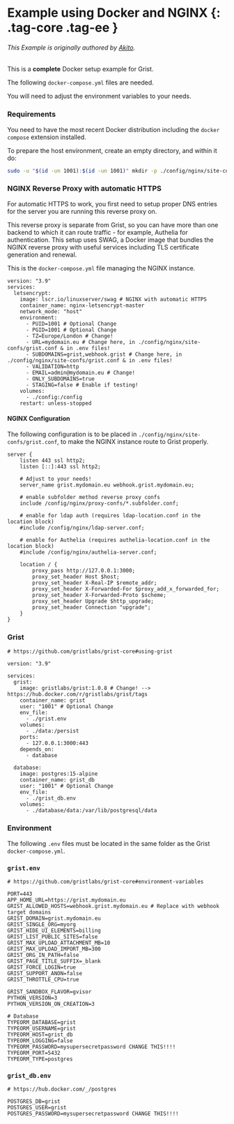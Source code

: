 Example using Docker and NGINX {: .tag-core .tag-ee }
====

###### This Example is originally authored by [Akito](https://github.com/theAkito).

This is a **complete** Docker setup example for Grist.

The following `docker-compose.yml` files are needed.

You will need to adjust the environment variables to your needs.

### Requirements

You need to have the most recent Docker distribution including the `docker compose` extension installed.

To prepare the host environment, create an empty directory, and within it do:

```bash
sudo -u "$(id -un 1001):$(id -un 1001)" mkdir -p ./config/nginx/site-confs ./data ./database/data
```

### NGINX Reverse Proxy with automatic HTTPS

For automatic HTTPS to work, you first need to setup proper DNS entries for the server you are running this reverse proxy on.

This reverse proxy is separate from Grist, so you can have more than one backend to which it can route traffic - for example, Authelia for authentication.
This setup uses SWAG, a Docker image that bundles the NGINX reverse proxy with useful services including TLS certificate generation and renewal.


This is the `docker-compose.yml` file managing the NGINX instance.
```docker
version: "3.9"
services:
  letsencrypt:
    image: lscr.io/linuxserver/swag # NGINX with automatic HTTPS
    container_name: nginx-letsencrypt-master
    network_mode: "host"
    environment:
      - PUID=1001 # Optional Change
      - PGID=1001 # Optional Change
      - TZ=Europe/London # Change!
      - URL=mydomain.eu # Change here, in ./config/nginx/site-confs/grist.conf & in .env files!
      - SUBDOMAINS=grist,webhook.grist # Change here, in ./config/nginx/site-confs/grist.conf & in .env files!
      - VALIDATION=http
      - EMAIL=admin@mydomain.eu # Change!
      - ONLY_SUBDOMAINS=true
      - STAGING=false # Enable if testing!
    volumes:
      - ./config:/config
    restart: unless-stopped
```

#### NGINX Configuration


The following configuration is to be placed in `./config/nginx/site-confs/grist.conf`, to make the NGINX instance route to Grist properly.
```nginx
server {
    listen 443 ssl http2;
    listen [::]:443 ssl http2;
    
    # Adjust to your needs!
    server_name grist.mydomain.eu webhook.grist.mydomain.eu;

    # enable subfolder method reverse proxy confs
    include /config/nginx/proxy-confs/*.subfolder.conf;

    # enable for ldap auth (requires ldap-location.conf in the location block)
    #include /config/nginx/ldap-server.conf;

    # enable for Authelia (requires authelia-location.conf in the location block)
    #include /config/nginx/authelia-server.conf;

    location / {
        proxy_pass http://127.0.0.1:3000;
        proxy_set_header Host $host;
        proxy_set_header X-Real-IP $remote_addr;
        proxy_set_header X-Forwarded-For $proxy_add_x_forwarded_for;
        proxy_set_header X-Forwarded-Proto $scheme;
        proxy_set_header Upgrade $http_upgrade;
        proxy_set_header Connection "upgrade";
    }
}
```

### Grist
```docker
# https://github.com/gristlabs/grist-core#using-grist

version: "3.9"

services:
  grist:
    image: gristlabs/grist:1.0.8 # Change! --> https://hub.docker.com/r/gristlabs/grist/tags
    container_name: grist
    user: "1001" # Optional Change
    env_file:
      - ./grist.env
    volumes:
      - ./data:/persist
    ports:
      - 127.0.0.1:3000:443
    depends_on:
      - database

  database:
    image: postgres:15-alpine
    container_name: grist_db
    user: "1001" # Optional Change
    env_file:
      - ./grist_db.env
    volumes:
      - ./database/data:/var/lib/postgresql/data
```

### Environment

The following `.env` files must be located in the same folder as the Grist `docker-compose.yml`.

### `grist.env`
```
# https://github.com/gristlabs/grist-core#environment-variables

PORT=443
APP_HOME_URL=https://grist.mydomain.eu
GRIST_ALLOWED_HOSTS=webhook.grist.mydomain.eu # Replace with webhook target domains
GRIST_DOMAIN=grist.mydomain.eu
GRIST_SINGLE_ORG=myorg
GRIST_HIDE_UI_ELEMENTS=billing
GRIST_LIST_PUBLIC_SITES=false
GRIST_MAX_UPLOAD_ATTACHMENT_MB=10
GRIST_MAX_UPLOAD_IMPORT_MB=300
GRIST_ORG_IN_PATH=false
GRIST_PAGE_TITLE_SUFFIX=_blank
GRIST_FORCE_LOGIN=true
GRIST_SUPPORT_ANON=false
GRIST_THROTTLE_CPU=true

GRIST_SANDBOX_FLAVOR=gvisor
PYTHON_VERSION=3
PYTHON_VERSION_ON_CREATION=3

# Database
TYPEORM_DATABASE=grist
TYPEORM_USERNAME=grist
TYPEORM_HOST=grist_db
TYPEORM_LOGGING=false
TYPEORM_PASSWORD=mysupersecretpassword CHANGE THIS!!!!
TYPEORM_PORT=5432
TYPEORM_TYPE=postgres
```

### `grist_db.env`
```
# https://hub.docker.com/_/postgres

POSTGRES_DB=grist
POSTGRES_USER=grist
POSTGRES_PASSWORD=mysupersecretpassword CHANGE THIS!!!!
```